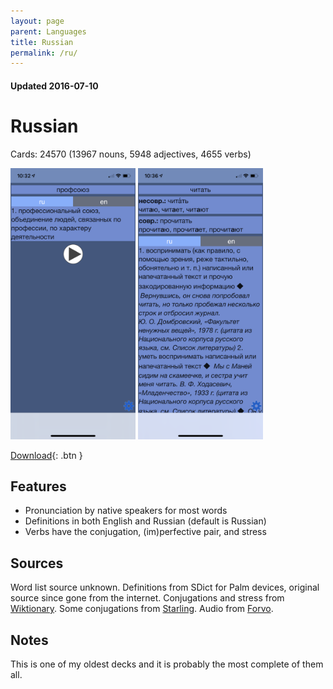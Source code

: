 ```yaml
---
layout: page
parent: Languages
title: Russian
permalink: /ru/
---
```


#### Updated 2016-07-10
# Russian

Cards: 24570 (13967 nouns, 5948 adjectives, 4655 verbs)

<img width="200" src="/assets/IMG_5963.PNG"/>
<img width="200" src="/assets/IMG_5964.PNG"/>

[Download](https://drive.google.com/file/d/18UAcYbv7nIMobvGKSgq1hJ-v9bzRlnBI/view?usp=sharing){: .btn }

## Features

* Pronunciation by native speakers for most words
* Definitions in both English and Russian (default is Russian)
* Verbs have the conjugation, (im)perfective pair, and stress

## Sources

Word list source unknown. Definitions from SDict for Palm devices, original source since gone from the internet. Conjugations and stress from [Wiktionary](https://en.wiktionary.org/wiki/Wiktionary:Main_Page). Some conjugations from [Starling](https://starling.rinet.ru/morpho.php?lan=en). Audio from [Forvo](https://forvo.com/).

## Notes

This is one of my oldest decks and it is probably the most complete of them all.
